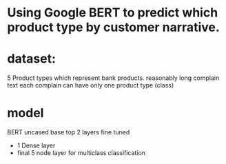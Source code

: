 # Using Google BERT to predict which product type by customer narrative. 

# dataset:
5 Product types which represent bank products.
reasonably long complain text
each complain can have only one product type (class)

# model
BERT uncased base
top 2 layers fine tuned
+ 1 Dense layer 
+ final 5 node layer for multiclass classification 

